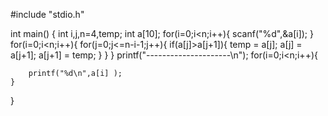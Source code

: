 #include "stdio.h"

int main()
{
	int i,j,n=4,temp;
	int a[10];
	for(i=0;i<n;i++){
		scanf("%d",&a[i]);
	}
	for(i=0;i<n;i++){
		for(j=0;j<=n-i-1;j++){
			if(a[j]>a[j+1]){
				temp = a[j];
				a[j] = a[j+1];
				a[j+1] = temp;
			}
		}
	}
	printf("---------------------\n");
	for(i=0;i<n;i++){

		printf("%d\n",a[i] );
	}
}
